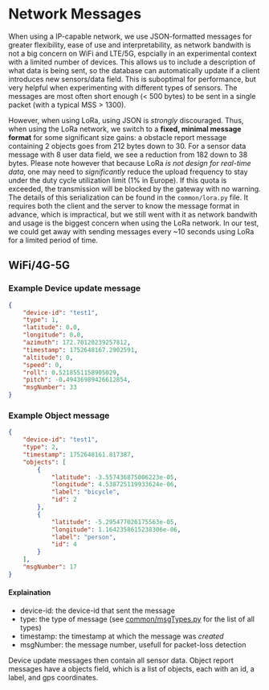 # Network Messages

When using a IP-capable network, we use JSON-formatted messages for greater flexibility, ease of use and interpretability, as network bandwith is not a big concern on WiFi and LTE/5G, espcially in an experimental context with a limited number of devices.
This allows us to include a description of what data is being sent, so the database can automatically update if a client introduces new sensors/data field. This is suboptimal for performance, but very helpful when experimenting with different types of sensors.
The messages are most often short enough (< 500 bytes) to be sent in a single packet (with a typical MSS > 1300).

However, when using LoRa, using JSON is *strongly* discouraged.
Thus, when using the LoRa network, we switch to a **fixed, minimal message format** for some significant size gains: a obstacle report message containing 2 objects goes from 212 bytes down to 30. For a sensor data message with 8 user data field, we see a reduction from 182 down to 38 bytes.
Please note however that because LoRa *is not design for real-time data*, one may need to *significantly* reduce the upload frequency to stay under the duty cycle utilization limit (1% in Europe). If this quota is exceeded, the transmission will be blocked by the gateway with no warning.
The details of this serialization can be found in the `common/lora.py` file. It requires both the client and the server to know the message format in advance, which is impractical, but we still went with it as network bandwith and usage is the biggest concern when using the LoRa network. In our test, we could get away with sending messages every ~10 seconds using LoRa for a limited period of time.

## WiFi/4G-5G

### Example Device update message
```json
{
    "device-id": "test1",
    "type": 1,
    "latitude": 0.0,
    "longitude": 0.0,
    "azimuth": 172.70120239257812,
    "timestamp": 1752648167.2902591,
    "altitude": 0,
    "speed": 0,
    "roll": 0.5218551158905029,
    "pitch": -0.49436989426612854,
    "msgNumber": 33
}
```

### Example Object message
```json
{
    "device-id": "test1",
    "type": 2,
    "timestamp": 1752648161.817387,
    "objects": [
        {
            "latitude": -3.557436875006223e-05,
            "longitude": 4.538725119933624e-06,
            "label": "bicycle",
            "id": 2
        },
        {
            "latitude": -5.295477026175563e-05,
            "longitude": 1.1642358615238306e-06,
            "label": "person",
            "id": 4
        }
    ],
    "msgNumber": 17
}

```

#### Explaination
- device-id: the device-id that sent the message
- type: the type of message (see [common/msgTypes.py](../common/msgTypes.py) for the list of all types)
- timestamp: the timestamp at which the message was _created_
- msgNumber: the message number, usefull for packet-loss detection

Device update messages then contain all sensor data.
Object report messages have a objects field, which is a list of objects, each with an id, a label, and gps coordinates.

